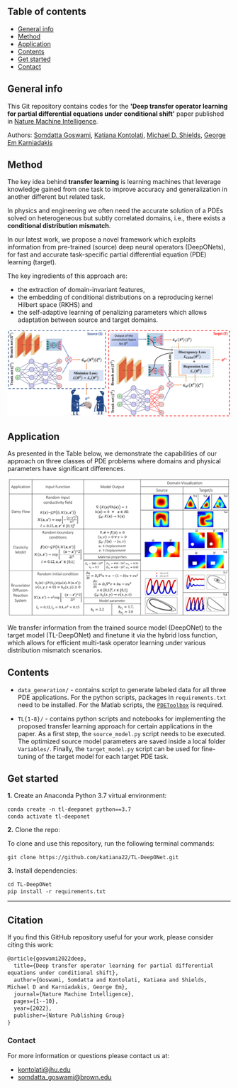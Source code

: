 ## Table of contents
* [General info](#general-info)
* [Method](#method)
* [Application](#application)
* [Contents](#contents)
* [Get started](#get-started)
* [Contact](#contact)

## General info

This Git repository contains codes for the **'Deep transfer operator learning for partial
differential equations under conditional shift'** paper published in [Nature Machine Intelligence](https://www.nature.com/articles/s42256-022-00569-2).

Authors: [Somdatta Goswami](https://scholar.google.com/citations?user=GaKrpSkAAAAJ&hl=en&oi=sra), [Katiana Kontolati](https://scholar.google.com/citations?user=n8wtUDYAAAAJ&hl=en&oi=sra), [Michael D. Shields](https://scholar.google.com/citations?user=hc85Ll0AAAAJ&hl=en), [George Em Karniadakis](https://scholar.google.com/citations?user=yZ0-ywkAAAAJ&hl=en)

## Method

The key idea behind **transfer learning** is learning machines that leverage knowledge gained from one task to improve accuracy and generalization in another different but related task.

In physics and engineering we often need the accurate solution of a PDEs solved on heterogeneous but subtly correlated domains, i.e., there exists a **conditional distribution mismatch**.

In our latest work, we propose a novel framework which exploits information from pre-trained (source) deep neural operators (DeepONets), for fast and accurate task-specific partial differential equation (PDE) learning (target).

The key ingredients of this approach are:
* the extraction of domain-invariant features, 
* the embedding of conditional distributions on a reproducing kernel Hilbert space (RKHS) and 
* the self-adaptive learning of penalizing parameters which allows adaptation between source and target domains.

<p align="center">
  <img src="schematics/TL-framework.jpg" width="900" />
</p>

## Application

As presented in the Table below, we demonstrate the capabilities of our approach on three classes of PDE problems where domains and physical parameters have significant differences.

<p align="center">
  <img src="schematics/Applications-3.png" width="900" />
</p>

We transfer information from the trained source model (DeepONet) to the target model (TL-DeepONet) and finetune it via the hybrid loss function, which allows for efficient multi-task operator learning under various distribution mismatch scenarios. 

## Contents

* ```data_generation/``` - contains script to generate labeled data for all three PDE applications. For the python scripts, packages in ```requirements.txt``` need to be installed. For the Matlab scripts, the [```PDEToolbox```](https://www.mathworks.com/products/pde.html) is required.

* ```TL{1-8}/``` - contains python scripts and notebooks for implementing the proposed transfer learning approach for certain applications in the paper. As a first step, the ```source_model.py``` script needs to be executed. The optimized source model parameters are saved inside a local folder ```Variables/```. Finally, the ```target_model.py``` script can be used for fine-tuning of the target model for each target PDE task.

## Get started

**1.** Create an Anaconda Python 3.7 virtual environment:
```
conda create -n tl-deeponet python==3.7
conda activate tl-deeponet
```

**2.** Clone the repo:

To clone and use this repository, run the following terminal commands:

```
git clone https://github.com/katiana22/TL-DeepONet.git
```
**3.** Install dependencies:

```
cd TL-DeepONet
pip install -r requirements.txt
```
______________________

## Citation

If you find this GitHub repository useful for your work, please consider citing this work:

```
@article{goswami2022deep,
  title={Deep transfer operator learning for partial differential equations under conditional shift},
  author={Goswami, Somdatta and Kontolati, Katiana and Shields, Michael D and Karniadakis, George Em},
  journal={Nature Machine Intelligence},
  pages={1--10},
  year={2022},
  publisher={Nature Publishing Group}
}
```

### Contact
For more information or questions please contact us at:   
* kontolati@jhu.edu   
* somdatta_goswami@brown.edu
